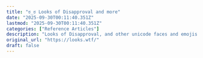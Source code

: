 ```yaml
---
title: "ಠ_ಠ Looks of Disapproval and more"
date: "2025-09-30T00:11:40.351Z"
lastmod: "2025-09-30T00:11:40.351Z"
categories: ["Reference Articles"]
description: "Looks of Disapproval, and other unicode faces and emojis. Plain text and copy pastable."
original_url: "https://looks.wtf/"
draft: false
---
```


